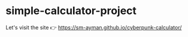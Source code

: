 ﻿# simple-calculator-project
Let's visit the site 👉
https://sm-ayman.github.io/cyberpunk-calculator/
